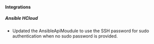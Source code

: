 
#### Integrations

##### Ansible HCloud

- Updated the AnsibleApiMoudule to use the SSH password for sudo authentication when no sudo password is provided.
